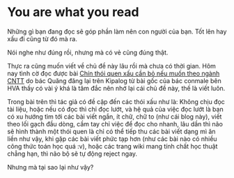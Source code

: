 # You are what you read

Những gì bạn đang đọc sẽ góp phần làm nên con người của bạn. Tốt lên hay xấu đi cũng từ đó mà ra.

Nói nghe như đúng rồi, nhưng mà có vẻ cũng đúng thật.

Thực ra cũng muốn viết về chủ đề này lâu rồi mà chưa có thời gian. Hôm nay tình cờ đọc được bài [Chín thói quen xấu cần bỏ nếu muốn theo ngành CNTT](http://kipalog.com/posts/Chin-thoi-quen-xau-can-bo-neu-muon-theo-nganh-CNTT) do bác Quăng đăng lại trên Kipalog từ bài gốc của bác conmale bên HVA thấy có vài ý khá là tâm đắc nên nhớ lại cái chủ đề này, thế là viết luôn.

Trong bài trên thì tác giả có đề cập đến các thói xấu như là: Không chịu đọc tài liệu, hoặc nếu có đọc thì chỉ đọc lướt, và hệ quả của việc đọc lướt là bạn có xu hướng tìm tới các bài viết ngắn, ít chữ, chữ to (như cái blog này), viết theo lối gạch đầu dòng, cầm tay chỉ việc để đọc cho nhanh, lâu dần thì não sẽ hình thành một thói quen là chỉ có thể tiếp thu các bài viết dạng mì ăn liền như vậy, khi gặp các bài viết phức tạp hơn (như các bài nào có nhiều công thức toán học quá :v), hoặc các trang wiki mang tính chất học thuật chẳng hạn, thì não bộ sẽ tự động reject ngay.

Nhưng mà tại sao lại như vậy? 


